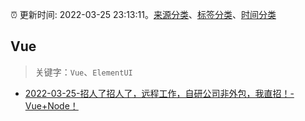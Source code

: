 :alarm_clock: 更新时间: 2022-03-25 23:13:11。[来源分类](../README.md)、[标签分类](../TAGS.md)、[时间分类](../TIMELINE.md)

## Vue


> 关键字：`Vue`、`ElementUI`



- [2022-03-25-招人了招人了，远程工作，自研公司非外包，我直招！-Vue+Node！](https://www.v2ex.com/t/842949) 